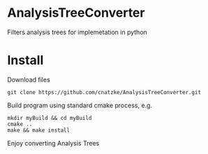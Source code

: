 # AnalysisTreeConverter
Filters analysis trees for implemetation in python

# Install
Download files
```
git clone https://github.com/cnatzke/AnalysisTreeConverter.git
```
Build program using standard cmake process, e.g. 
```
mkdir myBuild && cd myBuild
cmake .. 
make && make install
```
Enjoy converting Analysis Trees
